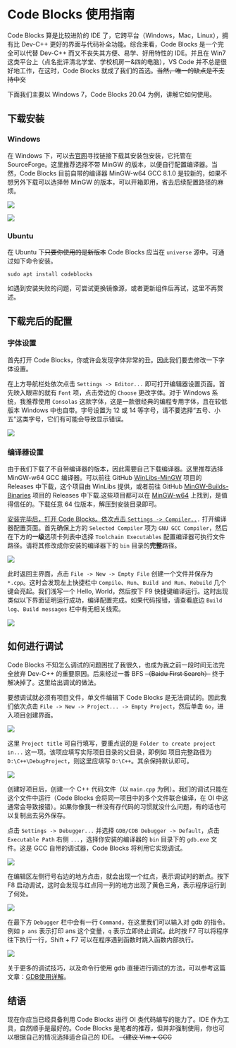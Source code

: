 # Code Blocks 使用指南

Code Blocks 算是比较进阶的 IDE 了，它跨平台（Windows，Mac，Linux），拥有比 Dev-C++ 更好的界面与代码补全功能。综合来看，Code Blocks 是一个完全可以代替 Dev-C++ 而又不丧失其方便、易学、好用特性的 IDE。并且在 Win7 这类平台上（点名批评清北学堂、学校机房一&四的电脑），VS Code 并不总是很好地工作，在这时，Code Blocks 就成了我们的首选。<s>当然，唯一的缺点是不支持中文</s>

下面我们主要以 Windows 7，Code Blocks 20.04 为例，讲解它如何使用。

## 下载安装

### Windows

在 Windows 下，可以去[官网](https://www.codeblocks.org)寻找链接下载其安装包安装，它托管在 SourceForge。这里推荐选择不带 MinGW 的版本，以便自行配置编译器。当然，Code Blocks 目前自带的编译器 MinGW-w64 GCC 8.1.0 是较新的，如果不想另外下载可以选择带 MinGW 的版本，可以开箱即用，省去后续配置路径的麻烦。

![](https://s2.loli.net/2024/09/30/TrbjGBWZ8Jw1zke.png )

![](https://s2.loli.net/2024/09/30/R8qIzvGfe42agAN.png )

### Ubuntu

在 Ubuntu 下<s>只要你使用的是新版本</s> Code Blocks 应当在 `universe` 源中。可通过如下命令安装。

```shell
sudo apt install codeblocks
```

如遇到安装失败的问题，可尝试更换镜像源，或者更新组件后再试，这里不再赘述。

## 下载完后的配置

### 字体设置

首先打开 Code Blocks，你或许会发现字体非常的丑。因此我们要去修改一下字体设置。

在上方导航栏处依次点击 `Settings -> Editor...` 即可打开编辑器设置页面。首先映入眼帘的就有 `Font` 项，点击旁边的 `Choose` 更改字体。对于 Windows 系统，我推荐使用 `Consolas` 这款字体，这是一款很经典的编程专用字体，且在较低版本 Windows 中也自带。字号设置为 12 或 14 等字号，请不要选择“五号、小五”这类字号，它们有可能会导致显示错误。

![](https://s2.loli.net/2024/09/30/qZFOoLaWtd2QBU3.png )

### 编译器设置

由于我们下载了不自带编译器的版本，因此需要自己下载编译器。这里推荐选择 MinGW-w64 GCC 编译器。可以前往 GitHub [WinLibs-MinGW](https://github.com/brechtsanders/winlibs_mingw) 项目的 Releases 中下载，这个项目由 WinLibs 提供，或者前往 GitHub [MinGW-Builds-Binaries](https://github.com/niXman/mingw-builds-binaries) 项目的 Releases 中下载.这些项目都可以在 [MinGW-w64](https://www.mingw-w64.org/) 上找到，是值得信任的。下载任意 64 位版本，解压到安装目录即可。

[安装完毕后，](https://www.mingw-w64.org/)[打开 Code Blocks。依次点击 `Settings -> Compiler..`](https://github.com/niXman/mingw-builds-binaries/releases)`.` 打开编译器配置页面。首先确保上方的 `Selected Compiler` 项为 `GNU GCC Compiler`，然后在下方的**一级**选项卡列表中选择 `Toolchain Executables` 配置编译器可执行文件路径。请将其修改成你安装的编译器下的 `bin` 目录的**完整**路径。

![](https://s2.loli.net/2024/09/30/eP1mkKBfpsJv6tL.png )

此时返回主界面，点击 `File -> New -> Empty File` 创建一个文件并保存为 `*.cpp`。这时会发现左上快捷栏中 `Compile`、`Run`、`Build and Run`、`Rebuild` 几个键会亮起。我们浅写一个 Hello, World，然后按下 F9 快捷键编译运行。这时出现类似以下界面证明运行成功，编译配置完成。如果代码报错，请查看底边 `Build log`、`Build messages` 栏中有无相关线索。

![](https://s2.loli.net/2024/09/30/YGcBwVRnXQJgIq9.png )

## 如何进行调试

Code Blocks 不知怎么调试的问题困扰了我很久，也成为我之前一段时间无法完全放弃 Dev-C++ 的重要原因。后来经过一番 BFS <s>（Baidu First Search）</s> 终于解决掉了。这里给出调试的做法。

要想调试就必须有项目文件，单文件编辑下 Code Blocks 是无法调试的。因此我们依次点击 `File -> New -> Project... -> Empty Project`，然后单击 `Go`，进入项目创建界面。

![](https://s2.loli.net/2024/09/30/DLethCquoOz1F8J.png )

这里 `Project title` 可自行填写，要重点说的是 `Folder to create project in...` 这一项。该项应填写实际项目目录的父目录，即例如 项目完整路径为 `D:\C++\DebugProject`，则这里应填写 `D:\C++`。其余保持默认即可。

![](https://s2.loli.net/2024/09/30/1r7DN8GSMkHv2Rs.png )

创建好项目后，创建一个 C++ 代码文件（以 `main.cpp` 为例）。我们的调试只能在这个文件中运行（Code Blocks 会将同一项目中的多个文件联合编译，在 OI 中这通常会导致报错）。如果你像我一样没有存代码的习惯就没什么问题，有的话也可以复制出去另外保存。

点击 `Settings -> Debugger...` 并选择 `GDB/CDB Debugger -> Default`，点击 `Executable Path` 右侧 `...`，选择你安装的编译器的 `bin` 目录下的 `gdb.exe` 文件。这是 GCC 自带的调试器，Code Blocks 将利用它实现调试。

![](https://s2.loli.net/2024/09/30/15wtKkLWgC3Envz.png )

在编辑区左侧行号右边的地方点击，就会出现一个红点，表示调试时的断点。按下 F8 启动调试，这时会发现与红点同一列的地方出现了黄色三角，表示程序运行到了何处。

![](https://s2.loli.net/2024/09/30/PhOVNqsXz2BTEjA.png )

在最下方 `Debugger` 栏中会有一行 `Command`，在这里我们可以输入对 gdb 的指令。例如 `p ans` 表示打印 ans 这个变量，`q` 表示立即终止调试。此时按 F7 可以将程序往下执行一行，Shift + F7 可以在程序遇到函数时跳入函数内部执行。

![](https://s2.loli.net/2024/09/30/Wlv8nZ6fgJYD5Rd.png )

关于更多的调试技巧，以及命令行使用 gdb 直接进行调试的方法，可以参考这篇文章：[GDB使用详解](https://zhuanlan.zhihu.com/p/297925056)。

## 结语

现在你应当已经具备利用 Code Blocks 进行 OI 类代码编写的能力了。IDE 作为工具，自然顺手是最好的。Code Blocks 是笔者的推荐，但并非强制使用，你也可以根据自己的情况选择适合自己的 IDE。 <s>（建议 Vim + GCC</s>
